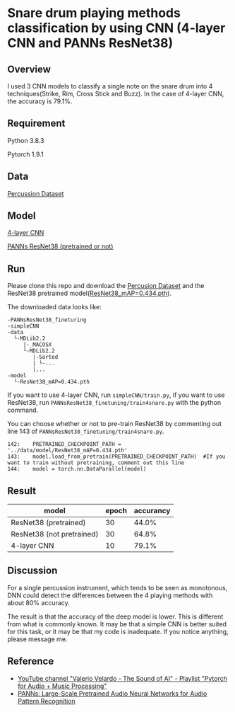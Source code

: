 # Snare drum playing methods classification by using CNN (4-layer CNN and PANNs ResNet38)
## Overview
I used  3 CNN models to classify a single note on the snare drum into 4 techniques(Strike, Rim, Cross Stick and Buzz). In the case of 4-layer CNN, the accuracy is 79.1%.

## Requirement
Python 3.8.3

Pytorch 1.9.1

## Data
[Percussion Dataset](http://www.mattprockup.com/percussion-dataset)

## Model
[4-layer CNN](https://github.com/musikalkemist/pytorchforaudio)

[PANNs ResNet38 (pretrained or not)](https://github.com/qiuqiangkong/audioset_tagging_cnn)

## Run
Please clone this repo and download the [Percusion Dataset](http://www.mattprockup.com/percussion-dataset) and the ResNet38 pretrained model([ResNet38_mAP=0.434.pth](https://zenodo.org/record/3987831#.YdbVTRPP23I)).

The downloaded data looks like:
~~~
-PANNsResNet38_fineturing
-simpleCNN
-data
  └-MDLib2.2
     |-_MACOSX
     └-MDLib2.2
        |-Sorted
        | └-...
        |...
-model
  └-ResNet38_mAP=0.434.pth
~~~
If you want to use 4-layer CNN, run `simpleCNN/train.py`, if you want to use ResNet38, run `PANNsResNet38_finetuning/train4snare.py` with the python command.

You can choose whether or not to pre-train ResNet38 by commenting out line 143 of `PANNsResNet38_finetuning/train4snare.py`.
~~~ 
142:    PRETRAINED_CHECKPOINT_PATH = '../data/model/ResNet38_mAP=0.434.pth'
143:    model.load_from_pretrain(PRETRAINED_CHECKPOINT_PATH)  #If you want to train without pretraining, comment out this line
144:    model = torch.nn.DataParallel(model)
~~~

## Result
|model|epoch|accurancy|
---|---|---
|ResNet38 (pretrained)|30|44.0%|
|ResNet38 (not pretrained)|30|64.8%|
|4-layer CNN|10|79.1%|

## Discussion
For a single percussion instrument, which tends to be seen as monotonous, DNN could detect the differences between the 4 playing methods with about 80% accuracy.

The result is that the accuracy of the deep model is lower. This is different from what is commonly known. It may be that a simple CNN is better suited for this task, or it may be that my code is inadequate. If you notice anything, please message me.

## Reference
- [YouTube channel "Valerio Velardo - The Sound of AI" - Playlist "Pytorch for Audio + Music Processing"](https://youtube.com/playlist?list=PL-wATfeyAMNoirN4idjev6aRu8ISZYVWm)
- [PANNs: Large-Scale Pretrained Audio Neural Networks for Audio Pattern Recognition](https://github.com/qiuqiangkong/audioset_tagging_cnn)
